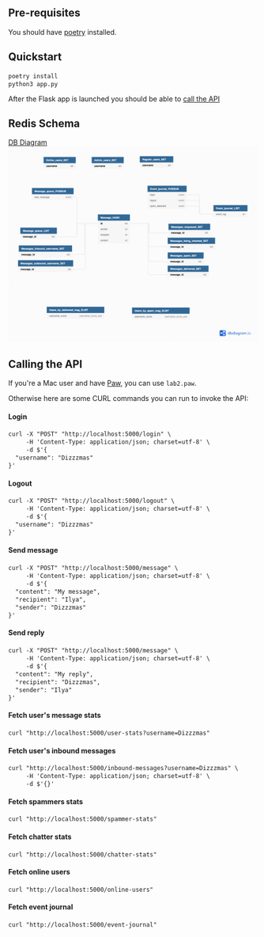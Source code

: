## Pre-requisites
You should have [poetry](https://python-poetry.org/) installed.

## Quickstart
```
poetry install
python3 app.py
```
After the Flask app is launched you should be able to [call the API](#Calling_the_API)


## Redis Schema
[DB Diagram](https://dbdiagram.io/d/6040b727fcdcb6230b228eda)
![](doc/db_schema.png)

## Calling the API
If you're a Mac user and have [Paw](https://paw.cloud/), you can use `lab2.paw`.

Otherwise here are some CURL commands you can run to invoke the API:

#### Login
```
curl -X "POST" "http://localhost:5000/login" \
     -H 'Content-Type: application/json; charset=utf-8' \
     -d $'{
  "username": "Dizzzmas"
}'
```
#### Logout
```
curl -X "POST" "http://localhost:5000/logout" \
     -H 'Content-Type: application/json; charset=utf-8' \
     -d $'{
  "username": "Dizzzmas"
}'
```
#### Send message
```
curl -X "POST" "http://localhost:5000/message" \
     -H 'Content-Type: application/json; charset=utf-8' \
     -d $'{
  "content": "My message",
  "recipient": "Ilya",
  "sender": "Dizzzmas"
}'
```
#### Send reply
```
curl -X "POST" "http://localhost:5000/message" \
     -H 'Content-Type: application/json; charset=utf-8' \
     -d $'{
  "content": "My reply",
  "recipient": "Dizzzmas",
  "sender": "Ilya"
}'
```
#### Fetch user's message stats
```
curl "http://localhost:5000/user-stats?username=Dizzzmas"
```
#### Fetch user's inbound messages
```
curl "http://localhost:5000/inbound-messages?username=Dizzzmas" \
     -H 'Content-Type: application/json; charset=utf-8' \
     -d $'{}'
```
#### Fetch spammers stats
```
curl "http://localhost:5000/spammer-stats"
```
#### Fetch chatter stats
```
curl "http://localhost:5000/chatter-stats"
```
#### Fetch online users
```
curl "http://localhost:5000/online-users"
```
#### Fetch event journal
```
curl "http://localhost:5000/event-journal"
```